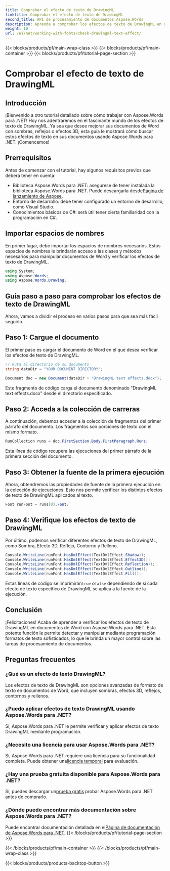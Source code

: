 ```yaml
---
title: Comprobar el efecto de texto de DrawingML
linktitle: Comprobar el efecto de texto de DrawingML
second_title: API de procesamiento de documentos Aspose.Words
description: Aprenda a comprobar los efectos de texto de DrawingML en documentos de Word con Aspose.Words para .NET con nuestra guía detallada paso a paso. Mejore sus documentos con facilidad.
weight: 10
url: /es/net/working-with-fonts/check-drawingml-text-effect/
---
```


{{< blocks/products/pf/main-wrap-class >}}
{{< blocks/products/pf/main-container >}}
{{< blocks/products/pf/tutorial-page-section >}}

# Comprobar el efecto de texto de DrawingML

## Introducción

¡Bienvenido a otro tutorial detallado sobre cómo trabajar con Aspose.Words para .NET! Hoy nos adentraremos en el fascinante mundo de los efectos de texto de DrawingML. Ya sea que desee mejorar sus documentos de Word con sombras, reflejos o efectos 3D, esta guía le mostrará cómo buscar estos efectos de texto en sus documentos usando Aspose.Words para .NET. ¡Comencemos!

## Prerrequisitos

Antes de comenzar con el tutorial, hay algunos requisitos previos que deberá tener en cuenta:

-  Biblioteca Aspose.Words para .NET: asegúrese de tener instalada la biblioteca Aspose.Words para .NET. Puede descargarla desde[Página de lanzamiento de Aspose](https://releases.aspose.com/words/net/).
- Entorno de desarrollo: debe tener configurado un entorno de desarrollo, como Visual Studio.
- Conocimientos básicos de C#: será útil tener cierta familiaridad con la programación en C#.

## Importar espacios de nombres

En primer lugar, debe importar los espacios de nombres necesarios. Estos espacios de nombres le brindarán acceso a las clases y métodos necesarios para manipular documentos de Word y verificar los efectos de texto de DrawingML.

```csharp
using System;
using Aspose.Words;
using Aspose.Words.Drawing;
```

## Guía paso a paso para comprobar los efectos de texto de DrawingML

Ahora, vamos a dividir el proceso en varios pasos para que sea más fácil seguirlo.

## Paso 1: Cargue el documento

El primer paso es cargar el documento de Word en el que desea verificar los efectos de texto de DrawingML. 

```csharp
// Ruta al directorio de su documento
string dataDir = "YOUR DOCUMENT DIRECTORY";

Document doc = new Document(dataDir + "DrawingML text effects.docx");
```

Este fragmento de código carga el documento denominado "DrawingML text effects.docx" desde el directorio especificado.

## Paso 2: Acceda a la colección de carreras

A continuación, debemos acceder a la colección de fragmentos del primer párrafo del documento. Los fragmentos son porciones de texto con el mismo formato.

```csharp
RunCollection runs = doc.FirstSection.Body.FirstParagraph.Runs;
```

Esta línea de código recupera las ejecuciones del primer párrafo de la primera sección del documento.

## Paso 3: Obtener la fuente de la primera ejecución

Ahora, obtendremos las propiedades de fuente de la primera ejecución en la colección de ejecuciones. Esto nos permite verificar los distintos efectos de texto de DrawingML aplicados al texto.

```csharp
Font runFont = runs[0].Font;
```

## Paso 4: Verifique los efectos de texto de DrawingML

Por último, podemos verificar diferentes efectos de texto de DrawingML, como Sombra, Efecto 3D, Reflejo, Contorno y Relleno.

```csharp
Console.WriteLine(runFont.HasDmlEffect(TextDmlEffect.Shadow));
Console.WriteLine(runFont.HasDmlEffect(TextDmlEffect.Effect3D));
Console.WriteLine(runFont.HasDmlEffect(TextDmlEffect.Reflection));
Console.WriteLine(runFont.HasDmlEffect(TextDmlEffect.Outline));
Console.WriteLine(runFont.HasDmlEffect(TextDmlEffect.Fill));
```

 Estas líneas de código se imprimirán`true` o`false` dependiendo de si cada efecto de texto específico de DrawingML se aplica a la fuente de la ejecución.

## Conclusión

¡Felicitaciones! Acaba de aprender a verificar los efectos de texto de DrawingML en documentos de Word con Aspose.Words para .NET. Esta potente función le permite detectar y manipular mediante programación formatos de texto sofisticados, lo que le brinda un mayor control sobre las tareas de procesamiento de documentos.


## Preguntas frecuentes

### ¿Qué es un efecto de texto DrawingML?
Los efectos de texto de DrawingML son opciones avanzadas de formato de texto en documentos de Word, que incluyen sombras, efectos 3D, reflejos, contornos y rellenos.

### ¿Puedo aplicar efectos de texto DrawingML usando Aspose.Words para .NET?
Sí, Aspose.Words para .NET le permite verificar y aplicar efectos de texto DrawingML mediante programación.

### ¿Necesito una licencia para usar Aspose.Words para .NET?
 Sí, Aspose.Words para .NET requiere una licencia para su funcionalidad completa. Puede obtener una[licencia temporal](https://purchase.aspose.com/temporary-license/) para evaluación.

### ¿Hay una prueba gratuita disponible para Aspose.Words para .NET?
 Sí, puedes descargar un[prueba gratis](https://releases.aspose.com/) probar Aspose.Words para .NET antes de comprarlo.

### ¿Dónde puedo encontrar más documentación sobre Aspose.Words para .NET?
 Puede encontrar documentación detallada en el[Página de documentación de Aspose.Words para .NET](https://reference.aspose.com/words/net/).
{{< /blocks/products/pf/tutorial-page-section >}}

{{< /blocks/products/pf/main-container >}}
{{< /blocks/products/pf/main-wrap-class >}}

{{< blocks/products/products-backtop-button >}}
